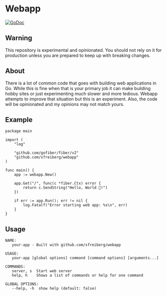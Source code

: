 # Webapp

[![GoDoc](https://godoc.org/github.com/sfreiberg/webapp?status.png)](https://godoc.org/github.com/sfreiberg/webapp)

## Warning

This repository is experimental and opinionated. You should not rely on it for
production unless you are prepared to keep up with breaking changes.

## About

There is a lot of common code that goes with building web applications in Go.
While this is fine when that is your primary job it can make building hobby
sites or just experimenting much slower and more tedious. Webapp attempts to
improve that situation but this is an experiment. Also, the code will be
opinionated and my opinions may not match yours.

## Example

```
package main

import (
	"log"

	"github.com/gofiber/fiber/v2"
	"github.com/sfreiberg/webapp"
)

func main() {
	app := webapp.New()

	app.Get("/", func(c *fiber.Ctx) error {
		return c.SendString("Hello, World 👋!")
	})

	if err := app.Run(); err != nil {
		log.Fatalf("Error starting web app: %s\n", err)
	}
}
```

## Usage

```
NAME:
   your-app - Built with github.com/sfreiberg/webapp

USAGE:
   your-app [global options] command [command options] [arguments...]

COMMANDS:
   server, s  Start web server
   help, h    Shows a list of commands or help for one command

GLOBAL OPTIONS:
   --help, -h  show help (default: false)
```